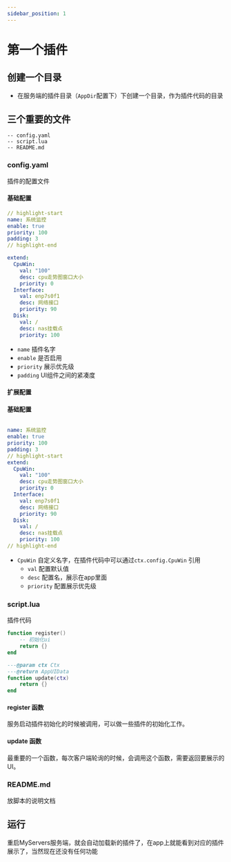 ```yaml
---
sidebar_position: 1
---
```


# 第一个插件

## 创建一个目录
- 在服务端的插件目录（`AppDir`配置下）下创建一个目录，作为插件代码的目录

## 三个重要的文件
```
-- config.yaml
-- script.lua
-- README.md
```
### config.yaml
插件的配置文件

#### 基础配置
```yaml
// highlight-start 
name: 系统监控
enable: true
priority: 100
padding: 3
// highlight-end

extend:
  CpuWin:
    val: "100"
    desc: cpu走势图窗口大小
    priority: 0
  Interface:
    val: enp7s0f1
    desc: 网络接口
    priority: 90
  Disk:
    val: /
    desc: nas挂载点
    priority: 100

```

- `name` 插件名字
- `enable` 是否启用
- `priority` 展示优先级
- `padding` UI组件之间的紧凑度

#### 扩展配置
#### 基础配置
```yaml

name: 系统监控
enable: true
priority: 100
padding: 3
// highlight-start 
extend:
  CpuWin:
    val: "100"
    desc: cpu走势图窗口大小
    priority: 0
  Interface:
    val: enp7s0f1
    desc: 网络接口
    priority: 90
  Disk:
    val: /
    desc: nas挂载点
    priority: 100
// highlight-end
```

- `CpuWin` 自定义名字，在插件代码中可以通过`ctx.config.CpuWin` 引用
  - `val` 配置默认值
  - `desc` 配置名，展示在app里面
  - `priority` 配置展示优先级

### script.lua
插件代码

```lua
function register()
    -- 初始化ui
    return {}
end

---@param ctx Ctx
---@return AppUIData
function update(ctx)
    return {}
end

```
#### register 函数
服务启动插件初始化的时候被调用，可以做一些插件的初始化工作。

#### update 函数
最重要的一个函数，每次客户端轮询的时候，会调用这个函数，需要返回要展示的UI。


### README.md
放脚本的说明文档

## 运行
重启MyServers服务端，就会自动加载新的插件了，在app上就能看到对应的插件展示了，当然现在还没有任何功能